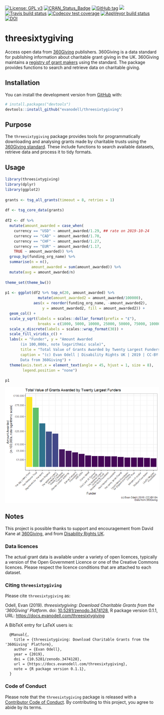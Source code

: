 
<!-- README.md is generated from README.Rmd. Please edit that file -->

<!-- badges: start -->

[![License: GPL
v3](https://img.shields.io/badge/License-GPLv3-blue.svg)](https://www.gnu.org/licenses/gpl-3.0)
[![CRAN\_Status\_Badge](https://www.r-pkg.org/badges/version/threesixtygiving)](https://cran.r-project.org/package=threesixtygiving)
[![GitHub
tag](https://img.shields.io/github/tag/evanodell/threesixtygiving.svg)](https://github.com/evanodell/threesixtygiving)
[![](https://cranlogs.r-pkg.org/badges/grand-total/threesixtygiving)](https://dgrtwo.shinyapps.io/cranview/)
[![Travis build
status](https://travis-ci.org/evanodell/threesixtygiving.svg?branch=master)](https://travis-ci.org/evanodell/threesixtygiving)
[![Codecov test
coverage](https://codecov.io/gh/evanodell/threesixtygiving/branch/master/graph/badge.svg)](https://codecov.io/gh/evanodell/threesixtygiving?branch=master)
[![AppVeyor build
status](https://ci.appveyor.com/api/projects/status/github/evanodell/threesixtygiving?branch=master&svg=true)](https://ci.appveyor.com/project/evanodell/threesixtygiving)
[![DOI](https://zenodo.org/badge/195080045.svg)](https://zenodo.org/badge/latestdoi/195080045)
<!-- badges: end -->

# threesixtygiving

Access open data from [360Giving](https://www.threesixtygiving.org/)
publishers. 360Giving is a data standard for publishing information
about charitable grant giving in the UK. 360Giving maintains a [registry
of grant makers](http://data.threesixtygiving.org/) using the standard.
The package provides functions to search and retrieve data on charitable
giving.

## Installation

<!--
You can install the released version of threesixtygiving from [CRAN](https://CRAN.R-project.org) with:
``` r
install.packages("threesixtygiving")
```
-->

You can install the development version from
[GitHub](https://github.com/evanodell/threesixtygiving) with:

``` r
# install.packages("devtools")
devtools::install_github("evanodell/threesixtygiving")
```

## Purpose

The `threesixtygiving` package provides tools for programmatically
downloading and analysing grants made by charitable trusts using the
[360Giving standard](https://standard.threesixtygiving.org/). These
include functions to search available datasets, retrieve data and
process it to tidy formats.

## Usage

``` r
library(threesixtygiving)
library(dplyr)
library(ggplot2)

grants <- tsg_all_grants(timeout = 8, retries = 1)

df <- tsg_core_data(grants)

df2 <- df %>% 
  mutate(amount_awarded = case_when(
    currency == "USD" ~ amount_awarded/1.29, ## rate on 2019-10-24
    currency == "CAD" ~ amount_awarded/1.70, 
    currency == "CHF" ~ amount_awarded/1.27, 
    currency == "EUR" ~ amount_awarded/1.17,
    TRUE ~ amount_awarded)) %>%
  group_by(funding_org_name) %>%
  summarise(n = n(),
            amount_awarded = sum(amount_awarded)) %>%
  mutate(avg = amount_awarded/n)

theme_set(theme_bw())

p1 <- ggplot(df2 %>% top_n(20, amount_awarded) %>% 
               mutate(amount_awarded2 = amount_awarded/100000),
             aes(x = reorder(funding_org_name, -amount_awarded2),
                 y = amount_awarded2, fill = amount_awarded2)) + 
  geom_col() + 
  scale_y_sqrt(labels = scales::dollar_format(prefix = "£"),
               breaks = c(1000, 5000, 10000, 25000, 50000, 75000, 100000)) + 
  scale_x_discrete(labels = scales::wrap_format(30)) + 
  scale_fill_viridis_c() + 
  labs(x = "Funder", y = "Amount Awarded 
       (in 100,000s, note logarithmic scale)",
       title = "Total Value of Grants Awarded by Twenty Largest Funders",
       caption = "(c) Evan Odell | Disability Rights UK | 2019 | CC-BY-SA
       Data from 360Giving") + 
  theme(axis.text.x = element_text(angle = 45, hjust = 1, size = 8),
        legend.position = "none") 
  
p1
```

![](man/figures/total-value.png)

## Notes

This project is possible thanks to support and encouragement from David
Kane at [360Giving](http://www.threesixtygiving.org/), and from
[Disability Rights UK](https://www.disabilityrightsuk.org/).

### Data licences

The actual grant data is available under a variety of open licences,
typically a version of the Open Government Licence or one of the
Creative Commons licences. Please respect the licence conditions that
are attached to each dataset.

### Citing `threesixtygiving`

Please cite `threesixtygiving` as:

Odell, Evan (2019). *threesixtygiving: Download Charitable Grants from
the ‘360Giving’ Platform*. doi:
[10.5281/zenodo.3474128](https://doi.org/10.5281/zenodo.3474128), R
package version 0.1.1, URL:
<https://docs.evanodell.com/threesixtygiving>

A BibTeX entry for LaTeX users is:

``` 
  @Manual{,
    title = {threesixtygiving: Download Charitable Grants from the '360Giving' Platform},
    author = {Evan Odell},
    year = {2019},
    doi = {10.5281/zenodo.3474128},
    url = {https://docs.evanodell.com/threesixtygiving},
    note = {R package version 0.1.1},
  }
```

### Code of Conduct

Please note that the `threesixtygiving` package is released with a
[Contributor Code of
Conduct](https://github.com/evanodell/threesixtygiving/blob/master/CODE_OF_CONDUCT.md).
By contributing to this project, you agree to abide by its terms.
